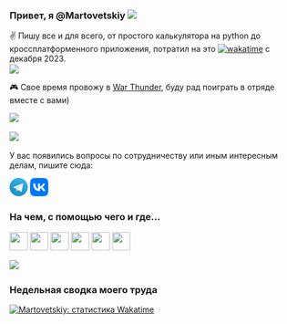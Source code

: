 ### Привет, я @Martovetskiy <img src="https://github.com/blackcater/blackcater/raw/main/images/Hi.gif" height="32"/></h1>

<a>✌</a> Пишу все и для всего, от простого калькулятора на python до кроссплатформенного приложения, потратил на это [![wakatime](https://wakatime.com/badge/user/10da1549-bcdb-4af9-9da3-6acda43316a1.svg)](https://wakatime.com/@cdf5e860-8386-446c-a663-af5ee7e2b4f4)  с декабря 2023.
<br>
<a href="https://github.com/anuraghazra/github-readme-stats">
  <img align="center" src="https://github-readme-stats.vercel.app/api?username=Martovetskiy&show_icons=true&theme=tokyonight" />
</a>

<a>🎮</a> Свое время провожу в [War Thunder](https://warthunder.ru/ru/community/userinfo/?nick=Anesidora4689%40live), буду рад поиграть в отряде вместе с вами)

<body> 
<p> 
  <img height="126" src="https://drive.google.com/uc?export=download&confirm=no_antivirus&id=1n1ZNLBlMdETDreYz26hbGeM28wZ7Fc3q"> 
  </p>
</body>
<a href="https://thunderskill.com/ru/stat/Anesidora4689@live" target="_blank"><img src="https://thunderskill.com/userbars/a/n/Anesidora4689@live/ru-1-kpd-r.png"></a>

<p> </p>
 
У вас появились вопросы по сотрудничеству или иным интересным делам, пишите сюда:

<code><a href="https://t.me/LonePlusOnel"><img height="32" width="32" src="https://github.com/MrZillaGold/MrZillaGold/raw/master/icons/Telegram.png"></a></code> 
<code><a href="https://vk.com/loneplusonel"><img height="32" width="32" src="https://github.com/MrZillaGold/MrZillaGold/raw/master/icons/VK.png"></a></code> 
### На чем, с помощью чего и где...
<code><img height="32" width="32" src="https://cdn-icons-png.flaticon.com/512/6132/6132221.png"></code> 
<code><img height="32" width="32" src="https://cdn-icons-png.flaticon.com/512/5968/5968350.png"></code>
<code><img height="32" width="32" src="https://cdn-icons-png.flaticon.com/512/906/906324.png"></code> 
<code><img height="32" width="32" src="https://d1tlzifd8jdoy4.cloudfront.net/wp-content/uploads/2021/07/NET_Logo-320x320.png"></code>
<code><img width="32" height="32" src="https://cdn-icons-png.flaticon.com/512/5968/5968705.png"></code> 
<code><img width="32" height="32" src="https://avatars.githubusercontent.com/u/5766497?s=200&v=4"></code>


<a href="https://github.com/anuraghazra/github-readme-stats">
  <img align="start" src="https://github-readme-stats.vercel.app/api/top-langs/?username=Martovetskiy" />
</a>

### Недельная сводка моего труда
<a href="https://wakatime.com/@Martovetskiy">
    <img src="https://github-readme-stats.vercel.app/api/wakatime?username=Martovetskiy" alt="Martovetskiy: статистика Wakatime"></code>
</a>





